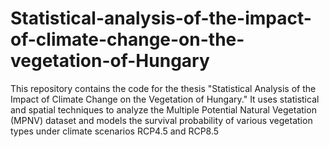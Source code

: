 # Statistical-analysis-of-the-impact-of-climate-change-on-the-vegetation-of-Hungary
This repository contains the code for the thesis "Statistical Analysis of the Impact of Climate Change on the Vegetation of Hungary." It uses statistical and spatial techniques to analyze the Multiple Potential Natural Vegetation (MPNV) dataset and models the survival probability of various vegetation types under climate scenarios RCP4.5 and RCP8.5
